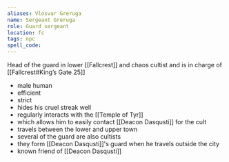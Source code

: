 ```yaml
---
aliases: Vlosvar Greruga
name: Sergeant Greruga
role: Guard sergeant
location: fc
tags: npc
spell_code:
---
```


Head of the guard in lower [[Fallcrest]] and chaos cultist and is in charge of [[Fallcrest#King’s Gate 25]]

- male human
- efficient
- strict
- hides his cruel streak well
- regularly interacts with the [[Temple of Tyr]]
- which allows him to easily contact [[Deacon Dasqusti]] for the cult
- travels between the lower and upper town
- several of the guard are also cultists
- they form [[Deacon Dasqusti]]'s guard when he travels outside the city
- known friend of [[Deacon Dasqusti]]